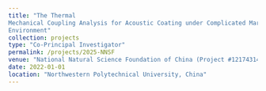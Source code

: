 ```yaml
---
title: "The Thermal
Mechanical Coupling Analysis for Acoustic Coating under Complicated Marine
Environment"
collection: projects
type: "Co-Principal Investigator"
permalink: /projects/2025-NNSF
venue: "National Natural Science Foundation of China (Project #12174314)"
date: 2022-01-01
location: "Northwestern Polytechnical University, China"
---
```

